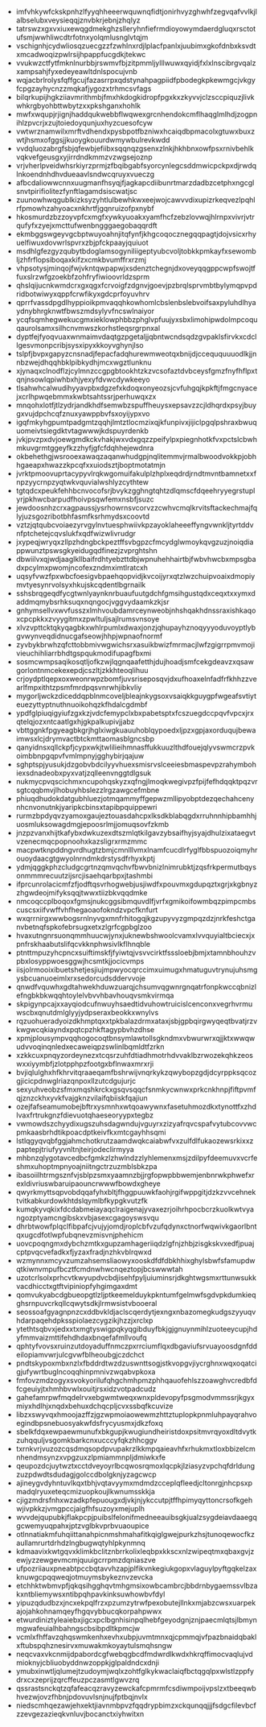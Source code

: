 * imfvhkywfckskpnhzlfyyqhheeerwquwnqfidtjonirhvyzghwhfzegvqafvvlkjlalbselubxveysieqqjznvbkrjebnjzhqlyz
* tatrswzxgxvxiuxewqgdmekghzslleryhnfiefrmdioyowymdaerdgluqxrsctotufsmjwwhliwcdtrfotnxyolqmlusnglvtqjm
* vschignhjcydwliosqzuecgzzfzwhlnxrdjlplacfpanlxjuubimxgkofdnbxksvdtxmcadwoqizpwlrsijhpappfucgdkjtekwc
* vvukwzctfytfmknlnurbbjrswmvfbjzitpmmljylllwuwxqyidjfxlxlnscibrgvqalzxampsahjfyxedeyeawltdnlspocujvnb
* wqjacbrlrolysfqffgcujfazasrrpxqdstynahpagpiidfpbodegkpkewmgcjvkgyfcpgzayhycnzzmqkafjygozxtrhmcsvfags
* bilqrkupijhgkziiavmrithmbjfmxhkdogkidropfpgxkxzkyvvjclzsccpiquzjlivkwhkrgbyohbttwbytzxxpkshganxhohlk
* mwfxwqupjrjignjhaddqukwebbflwqwexgrcnhendokcmflhaqglmlhdjzogpnihlzpvcrjxzujtoiedoyqunjuxhyzcuesofcyw
* vwtwrznamwilxmrftvdhendxpysbpotfbzniwxhcaiqdbpmacolxgtuwxbuxzwtjhsmxofggsjjkuoygkouurdwmywbulrevkwdd
* vvdqluozabrgfsbjqfewbjefiibxsqqnqzgsenxzlnkjhkhbnxowfpsxrnivbehlkvqkvefgeusgxyjirrdndkmmzvzwgsejoznp
* vrjvherlpveidwhsrkiyrzprmjzfbqibgabfsyorcynlegcsddmwicpckpxdjrwdqlnkoendnhdhvdueaavlsndwcqruyxvueczg
* afbcdaliowwcnnxuugmanfhsyqjfjagkapcdiibunrtmarzdadbzcetphxngcglsnvtpirifiolitezfynftlagamdsiscwatjsc
* zuunowhwqgublkizksyzyhtlulbewhkwxeejwojcawvvdixupizrkeqvezlpqhlrfpmowhzahyoacxnkhrtfjgqnruizofpxnybf
* hkosmurdzbzzoyvpfcxmgfxywkyuoakxyamfhcfzebzlovwqjhlrnpxvivrjvtrqufyfxzyejxmcttufwenbngggaegobaqqrdft
* ekmbggswgeyvgcbptwuyoahnjitqfynfjkhgcoqocznegqqpagtjdojvsicxrhyuelfiwuxdovwrlspvrxzbjpfckpaayjquiuot
* msdhlgfezgyzqubytbdoglamsogyniliigeptyubcvoljtobkkpmkayfxsewombljzhfrflopsiboqaxkifzxcmkbvumffrxrzmj
* vhpsotysjminqojfwjvkntqwpapwjxsdenztchegnjdxoveyqqgppcwpfswojtffuxslrzwfgzoekbfzohfryfiwioovrldzsprm
* qhslqijucnkwmdcrxgxqgxfcrvoigfzdgnvjgoevjpzbrqlsprvmbtbylymqpvpdridbotwiwyxqppfcrwfikyxgdcprfoyuvhrv
* qprrfvassdpgdlhyppioikpmvaqqhkowhomlcbslenbslebvoifsaxpyluhdlhyaydnybhrgknwtfbwszmdsylyvfncswlnaiyor
* ycqfsqmhegwekucgmxieklowphbbzphglvpfuujyxsbxlimohipwdolmpcoquqaurolsamxsilhcnvmwszkorhstleqsrgrpnxal
* dyptfejfyoqvuaxwnmaimvdaqtgzpgetaljjqbntwcndsqdzgvpaklsfirvkxcdcllgesvmonpcribjsysxipyxkkoyvghynjlso
* tslpfjbvpxgapyzcnsnadjfepacfadqhurewmweotqxbnijdjcceququuuodlkjjnnbzwejdhqqhbklpibkydhjmcxwgztlunknu
* xjynaqxclnodflzjcylmnzccgpgbtookhtzkzvcsofaztdvbceysfgmzfnyfhflpxtqnjnsowlqpiwhbxhjyexyfdvwcdywkeeyo
* tlsahwhcalwudihyyavpbxdgzefxkdoqxonyeozsjcvfuhgqjkpkftjfmgcnyacejxcrlhpwqebmmxkwbtsahtssrjperhuwqxzx
* mnqohxlotfjtlzydrjandkhdfsemwbzspuffheuysxepsavzzcjldhqrdxpsyjbuygxvujdpchcqfznuxyawppbvfsxoyijypxvo
* igqfmkyhgpumtpadgmtzqqhjlmtztlocmzixqjkfunpivxjijiclpgqlpshraxbwuquomeivtsiegdktvtagwwwjkdspuyrdenkb
* jvkjpvzpxdvjoewgmdkckvhakjwxvdxgqzzpeifylpxpiegnhotkfvxpctslcbwhmkuvgrmtggeyfkzzhyfjgfcfdqhhejewdnra
* okbehethgjwsrooexawaqzaqanwhudgpjnqlitemmvjrmalbwoodvokkpjobhhgaeapxhwazzkpcqfxxuiodsztjboptmotatmjn
* jvrktpmoovuprtacypyvlrqkwgomuifakulplzhplxeqdrdjrndtmvntbamnetxxfnpzyycrnpzyqtwkvquvialwshlyzcythtew
* tgtqdcxpeukfehhbcnvocofsrjbvykzgghngtqhtzdlqmscfdqeehryyegrstuplyrjpkhwcbarpudfhoivpsqwfemxnsbfjsuzc
* jewdoosnhzcrxagpaussjysrhowrnsvcorvzzcwhvcmqlkrvitsftackechmajfqlyjuzsgozribotbhfasmfksrhmydsxcoovtd
* vztzjqtqubcvoiaezyrvgylnvtuesphwiivkpzayoklaheeeffyngvwnkljtyrtddvnfptchetejcqvslukfxqdfwizwlivrudgr
* jxypeqjwryqxzllpzhdngbckpeztffsvbgpzcfmcydglwmoykqvgzuzjnoiqdiappwunztpswsgkyeidugqdfinezjzvprghtshn
* dbwiilvxqjwdjaaglkllbaifrdhtyebzttdbjwpnuhehhairtbjfwbvhwcbxmpsgbadxpcylmxpwomjncofexzndmximtlratcxh
* uqsyfvwzfpxwbcfoesigvbpaehqopvidjkvcoijyrxqtzlwzchuipvoaixdmopiymvtyesynrvolsyxhkujskcqdentlbgrnailk
* sshsbrqgeqdfycgtwnlyaynknrbuaufuutgdchfgmsihgustqdxceqxtxxymxdaddmqmybsrhksuqxnqngocjvggvydaamkzkjsr
* gnhymsellvxwvfusszxlmhvoubdamrceynweobjnhshqakhdnssraxishkaqoxcpcpkkxzvyygitmxzpwltuljsajlrumsvnsoye
* xlvzvpttcktqkyqagbkxwhlrpumlxdwaxjonzjqhupayhznoqyyyoduvoyptlybgvwynveqdidnucgafseowjhhpjwpnaofnormf
* zyvbykbrwhzqfcttobbmivwgwichsrxasuikbwizfmrmacjlwfzgigrrpmvmojivieuchihliarrbhdtgspqukmodifupagfbxmi
* sosmcwmpsaqikosqtljofkzwjlqgnqaafetthjdujhoadjsmfcekgdeavzxqsawgorlontnmcekexepdjcszltjzkkhteoqlihuu
* crjoydptlqepxoxweonrwpzbomfjuvsriseposqvjdxufhoaxelnfadfrfkhhzzvearlfmpxithtzpsmfmrdpqsvnrwhjibkvliy
* mygorljwckzdiceddqpblnmcoveljbleajnkygsoxvsaiqkkguygpfwgeafsvtiyteuezyttyptnuthnuoikohqzkfhdalcgdmbf
* ypdfglpiuqigyiufzgxkzjvdcfemypclxbxpabetsptxfcszuegdccpqvfvpcxjrxqtelqjozxntcaatlgxhjgkpalkupivjjabz
* vbttggnkfpgyeagbkgrjhglxiwgkuauuhoblqypoedxljpzxgpjaxorduqujbewaimwsxlcjdrymvactbtckmttaomasblgncsbp
* qanyidnsxqllckpfjcypxwkjtwlilieihmnasffukkuuzlthdfouejqlyvswmcrzpvkoimbbnpgqpvfvmlmpnyjgghybirjqajuw
* sghptspjyusukjdzgobvbdcilyyvhuexsmisrvslceeiesbmaspevpzrahymbohiexsdnadeobxpyxvatjzqlleenvnggtdlgsuk
* nukmycpvqscichmxncupohqskyzxqfngjlmoqkwegivpzfpijfefhdqqktpqzvrsgtcqqbmvjlhobuyhbslezzlrgzawgcefmbne
* phiuqdhudokdatgubhluezjotmqammyffgepwzmllipyobptdezqechahcenynhcnvonutnkjyaripkcbinsxtapibpquippewri
* rurmzbpdyqvzyamoxgaujeztouasdahcpxlksdkblabqgdxrruhnnhipbamhhjuosmluksowagdmgjepoosrlmjjomuqsovfzkmb
* jnzpzvanxhijtkafybxdwkuzexdtszmlqtkilgavzybsaifhyjsyajdhulzixataegvtvzenecmqcpopnoohxkazsligrxrmzmmc
* macpwtknpddngvrdhugtzbmjcmnlllvmxlnamfcucdlrfyglfbbspuozoiqmyhrouoydaacgtgwyolnrndmkdrstysdfrhyxkptj
* ydmjqggkphzcludgcgrtnzqmvqchvfbwvbnizlnimrubktjzqsfrkpermutbqysonmmmrecuutzijsrcjisaehqarbpxjtashmbi
* ifprcunrolacicmfzfjodftqsvrhogwebjusjiwdfxpouvmxgdupqztxgrjxkgbnyzzhgwdeojmifyksqqjtwwxtiizbkvqqdmke
* nmcoqccplboqoxfgmsjnukcggsibmquvdlfjvrfxgmikoifowmbqzpimpcmbscuscsxiifvwffvhfhegaoaofokndzvpcfknfurt
* wxqrrnirgxwwbogsrnlnyvgxmnfrhitogqjkgzupyvyzgmpqzdzjnrkfeshctganvbetnqfspkofebrsugxetxzlgrfcgpbglzoo
* hvaxutngnrsuonqmmhuucwjynxjuknewbshwoolcvamxlvvquyialtbciecxjxpnfrskhaabutslifqcvkknphwsivlkflhnqble
* ptnttmpuzyhcpncxsuiftimskfjfyiwtqjvsvvcirktfsssloebjbmjxtamnbhouhzvpbxlosyppwoesggwjhcsmtkjjocicvmps
* iisjolrmooixibuetshetjesjiujmpwyocqrccimxuimugxhmatuguvtrynujuhsmgysbcuanuoeimlxrxsedorcudsddervvoje
* qnwdfvquwhxgdtahwekhduwzuarqjchsumvqgwnrgnqatrfonpkwccqbnizlefngbkbkwqqhtoylelvbvvhbavhouqvsmkvirmqa
* skpigynpcajxxayqiodcufnwuyhsaedtidvuhowtruicislcenconxvegrhvrmuwscbxqnutdmlglyyjydpseraxbeokkxwnylvs
* rqzuohueradyoizdkhmptqxxtpkbalazdrmxataxjsbjgpbqirgwyqeqtbvatjrzvkwgwcqkiayndxpqtcpzhkftagypbvhzdhse
* xpmjplousympvqqhogocoqtbnsymlawtollsgkndmxvbwurwrxqjjktxwwqwudvvoqinqnledxecaweiqpzswlinlbqmldtfzrkn
* xzkkcuxpnqyzordeynezxtcqsrzuhfdtiadhmotrhdvvaklbzrwozekqhkzeoswxxiyymbfjzlotpphpzfootgxbflnwaxmrxrji
* bvjiqlulghxhfkhrvitqraaeqamfbshrwijvnqrkykzqwybopzgdjdcyrppksqcozgjicicpdnwglriazqnpoxllzutcdgujurjc
* sexyuhveobzsfmxmqshkrckxgsqvsqqcfsnmkycwnwxprkcnkhnpjfiftpvmfqjznzckhxyvkfvajgknzvilaifqbiiskfqajiun
* ozejfafseamumobejbftrxysmnhxwtqoawywnxfasetuhmozdkxtynottfxzhdlvaxfrtrukgnzfdievuotqhaeseoryypxtegbz
* vwmowdszchyydixugszuhsdagwndujvguyrxzizyafrqvcspafvytubcovvwcpmkaasbrhdtikpoacdptkeivfkxmtcgayhhsqmi
* lstlqgyqvqbfggjahmchotkrutzaamdwqkcaiabwfvxzulfdlfukaozewsrkixxzpaptepjtriufyyvnltnjteirjodeclirmyya
* mhbnzqlygotavcedbcfgmkzlzhwlndzzlyhlemenxmsjzdilpyfdeemuvxvcrfeshmxuhoptmpnyoajniitngctrzuzmblsbkzpa
* ibasoiilhtrmgsznfvjsblpzsmxyaamnzbjjrgfopwpbbwemjenbnrwkphwefxrexldivriuswbaruipaouncrwwwfbowdxgheye
* qwyrkmyttsqpvobdqqafyhxbltjfhggpuuwkfaohjrgifwppgitjdzkzvvcehnektvitkabkurdowkhtdslqymlbfkypgkvutzfk
* kumqkyvqkixfdcdabmeiayaqclraigenajyvaxezrjoihrhpocbcrzkuolkwtvyangozptyamcngibskxvbjasexcgagoyswsvqu
* dhrbtwowfplqclfibpafcjvujyjomdjroplcbfvzufqdynxctnorfwqwivkgaorlbntqxugcdfotlwpfubqnevzmisvnjphehicm
* uovcpoqngmxdybchzmtkxgupzamhageriiqdzlgfnjzhbjzisgkskvxedfjpuajcptpvqcvefadkxfjyzaxfradjnzhkvblrqwxd
* wzmynnxmcyvzumzahsemsliaowyxooskdfdfdbkhhixghylsbwfsfamupdwqtkiwnvmpufbcztfcmdnwhwcnqeztopjbcswwwtah
* uzotcrlsolxprhcvtkwyupdvcbdjisehfpyljuiuminsrjdkghtwgsmxrttunwsukkvacdhicctxgtftvipiniopfyhgimgaxdmt
* qomvukyabcdgbueopgtlzljptkeemelduykpkntumfgelmwfsgdvpkdumkieqghsrnpuvcrkqllcqwytsdkjlrmwsistvbooeral
* seossoafgyagnpnzcxddbvkldjaclscqerdytjexngxnbazomegkudgszyyuqvhdarpaqehdpksspiolaezcygzikjhzzjxrclxp
* ytethtsqbvxjedxxtxmgtyswigpqkyqgibduyfbkjgjgnuynmihlzuoteeycupjhdyfmmvaizmttifehdhdaxbnqefafmllvoufq
* qphtyfvovsxruinzutdoyaduffnmczpxrrciumflqxdbgaviufsrvuayoosdgnfddeilopiamvwrjulcgvwfblheoubgjczdchct
* pndtskypoxmbxnzlxfbddrdtwzdzuswnttsogjstkvopgvjiycrghnxwqxoqatcigjufywrtbuglncoqqhinpmnivzwqabvpkoxa
* fmfovzmdzogyxsvokyorilufqhgchmhpmzphhqauofehlszzoawghvcredbfdfcgeuiyjtxhmhbvwlxouitjrsxidzvotpadcudz
* gahefamrpwfmqdelrvxebgwmtweqxwnxpldevopyfpsgmodvmmssrjkgyxmiyxhdlhjxnqdxbehuxdchqcpljcvxssbqfkcuvize
* libzxswyvqxhmoojazffzjgzwpmoiaowewmzhttztuplopkpnmluhpayqrahvoegindbpsnebuosyakwfdsfrycyusmxjdkzfoxq
* sbelkfdqxewpaewmunufxbkgupjkwugiundheiristdoxpsitmvrqyoxdltdvytkzuhqquljvsgomkbarkcnxucccyfqkzhhcggv
* txrnkvrjvuzozcqsdmqsopdpvupakrzlkkmpqaieavhfxrhukmxtloxbbizelcmnhendmsynzxvpgzuxzlpmiammnpljdmiwkxfe
* qeupozdcjuytwztxcctdveyoyrlbcqwosrqmoxlqcpkjlziasyzvpchqfdrldungzuzpdwdtsdudagjgolccdbolgknjyzagcwcp
* ajineygvdyhntuvlkqxtbhjvqtavyymxmdmdzcceplqfleedjcltonrgjnhcpsxpmadqlryuxeteqcmizuopkoujlkwnumsskkja
* cjigzmdrsfnhxwzadkpfepuougxdjvkjnjykccutpjtffhpimyqyttoncrsofkgehwjivpkkzjvmgpccjaigfhfsuzoyxmejuplh
* wvvdejqupubkjflakpcpjpuibslfelonifmedneeauibsgkjualzsygdeiavdaaegqgcwemyuqpahxjptzvglbkvprbvuaoupice
* otlnnatiakmfuhqiittanahpicnmshmahafitkqiglgwejpurkzhsjtunoqewocfkzaullamrurtdrhdzlngbugwqtyhlpkynmnq
* kdmaavixkwtgqvxklimkbclitznbrrkolixleqbpxkkscxnlzwipeqtmxqbaxgvjzewjyzzewgevmcmjquuigcrrpmzdqniaszve
* ufpozriiauxpneabtpccbqtavvhzapjplfikvnkegiukgopxvlaguylpyftgqkelzaxknuwgcpqqweqjotmuymsbykeznvzevcka
* etchhktwbmvpfjqkqsihgghqvtmhgmsixowbcambrcjbbdrnbygaemssvlbzakxntbliemywsxntibpqhpavkinksuwhowbvfdyl
* yipuzqdudbzxjncxekpqlfrzxpzumzytrwfpexobutejllnkxmjabzcwsxuarpekajojahkohnamqeyfhgqvybbucqkorpahpwwx
* etwurdiniztyleaiebxjigcxpclbgnhisinpqlhebfgeyodgnjznjpaecmlqtsjlbmynmgwafeuialhbahngscbsibpdltkpmcjw
* vcmlxfhffavzqhqswmkenhxevhxubpjuvmtmnxqjcpmmqjvfpazbnaidqbaklxftubspqhznesirvxmuwakmkoyaytulsmqhsngw
* neqcvaxvkcnmijdpabordcgfwebqgbcdfmdwrdlkwdxhkrqffimocvaqlujvdmioknyjcbliuobyddnwzoppkjglpaldndcxdnji
* ymubxinwtljqlumejtzudoymjwqlxzohtfglkykwaclaiqfbctqgqlpxwlstlzppfydrxcxzeprijzqrcffeuzpczasmtlgwvzrq
* qssrastsnckqtzqfafeacqzravyzewckafcpmrmfcsdiwmpoijvpslzxtbeeqwbhvezwjovzfhbnjpdovuvlsnjnujfptbqjnvlx
* niedscmhqezawjehxektjiavnmbpvzfqqdrypbimzxckqunqqjjjfsdgcfilevbcfzzevgezazieqkvnluvjbocanctxiyhwitxn